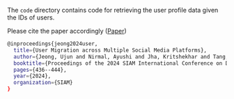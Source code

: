 The `code` directory contains code for retrieving the user profile data given the IDs of users.


Please cite the paper accordingly ([Paper](https://epubs.siam.org/doi/abs/10.1137/1.9781611978032.51))

```bash
@inproceedings{jeong2024user,
  title={User Migration across Multiple Social Media Platforms},
  author={Jeong, Ujun and Nirmal, Ayushi and Jha, Kritshekhar and Tang, Susan Xu and Bernard, H Russell and Liu, Huan},
  booktitle={Proceedings of the 2024 SIAM International Conference on Data Mining (SDM)},
  pages={436--444},
  year={2024},
  organization={SIAM}
}

```
